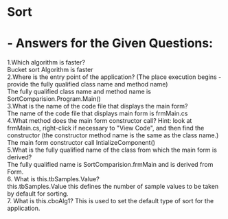 # Sort
# - Answers for the Given Questions:
1.Which algorithm is faster? <br>
Bucket sort Algorithm is faster <br>
2.Where is the entry point of the application? (The place execution begins - provide the fully qualified class name and method name) <br>
The fully qualified class name  and method name is SortComparision.Program.Main() <br>
3.What is the name of the code file that displays the main form? <br>
The name of the code file that displays main form is frmMain.cs <br>
4.What method does the main form constructor call?  Hint: look at frmMain.cs, right-click if necessary to "View Code", and then find the constructor (the constructor method name is the same as the class name.) <br>
The main form constructor  call IntializeComponent() <br>
5.What is the fully qualified name of the class from which the main form is derived? <br>
The fully qualified name is SortComparision.frmMain and is derived from Form. <br>
6. What is this.tbSamples.Value? <br>
this.tbSamples.Value this defines the number of sample values to be taken by default for sorting. <br>
7. What is this.cboAlg1?
This is used to set the default type of sort for the application. 
